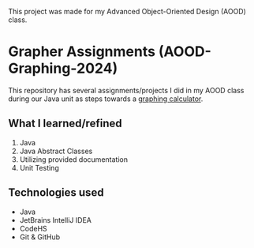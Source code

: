 This project was made for my Advanced Object-Oriented Design (AOOD) class. <br>
# Grapher Assignments (AOOD-Graphing-2024)
This repository has several assignments/projects I did in my AOOD class during our Java unit as steps towards a [graphing calculator](https://github.com/devsai9/AOOD-GraphingCalculator-2024/).

## What I learned/refined
1. Java
2. Java Abstract Classes
3. Utilizing provided documentation
4. Unit Testing

## Technologies used
- Java
- JetBrains IntelliJ IDEA
- CodeHS
- Git & GitHub
